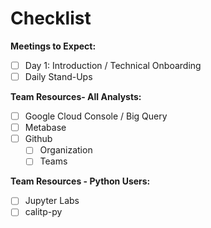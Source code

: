 # Checklist
**Meetings to Expect:**

- [ ]  Day 1: Introduction / Technical Onboarding
- [ ]  Daily Stand-Ups

**Team Resources- All Analysts:**

- [ ]  Google Cloud Console / Big Query
- [ ]  Metabase
- [ ]  Github
    - [ ]  Organization
    - [ ]  Teams

**Team Resources - Python Users:**

- [ ]  Jupyter Labs
- [ ]  calitp-py
